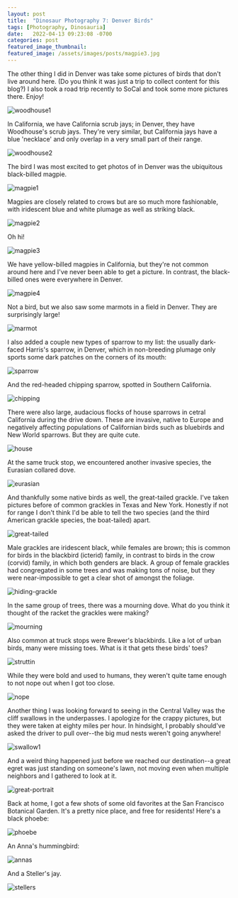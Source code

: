 ```yaml
---
layout: post
title:  "Dinosaur Photography 7: Denver Birds"
tags: [Photography, Dinosauria]
date:   2022-04-13 09:23:08 -0700
categories: post
featured_image_thumbnail:
featured_image: /assets/images/posts/magpie3.jpg
---
```


The other thing I did in Denver was take some pictures of birds that don't live around here. (Do you think it was just a trip to collect content for this blog?) I also took a road trip recently to SoCal and took some more pictures there. Enjoy!

![woodhouse1](/assets/images/posts/scrub-denver.jpg)

In California, we have California scrub jays; in Denver, they have Woodhouse's scrub jays. They're very similar, but California jays have a blue 'necklace' and only overlap in a very small part of their range.

![woodhouse2](/assets/images/posts/scrub2-denver.jpg)

The bird I was most excited to get photos of in Denver was the ubiquitous black-billed magpie.

![magpie1](/assets/images/posts/magpie1.jpg)

Magpies are closely related to crows but are so much more fashionable, with iridescent blue and white plumage as well as striking black.

![magpie2](/assets/images/posts/magpie2.jpg)

Oh hi!

![magpie3](/assets/images/posts/magpie3.jpg)

We have yellow-billed magpies in California, but they're not common around here and I've never been able to get a picture. In contrast, the black-billed ones were everywhere in Denver.

![magpie4](/assets/images/posts/magpie4.jpg)

Not a bird, but we also saw some marmots in a field in Denver. They are surprisingly large!

![marmot](/assets/images/posts/marmot-denver.jpg)

I also added a couple new types of sparrow to my list: the usually dark-faced Harris's sparrow, in Denver, which in non-breeding plumage only sports some dark patches on the corners of its mouth:

![sparrow](/assets/images/posts/sparrow-denver.jpg)

And the red-headed chipping sparrow, spotted in Southern California.

![chipping](/assets/images/posts/chipping.jpg)

There were also large, audacious flocks of house sparrows in cetral California during the drive down. These are invasive, native to Europe and negatively affecting populations of Californian birds such as bluebirds and New World sparrows. But they are quite cute.

![house](/assets/images/posts/house.jpg)

At the same truck stop, we encountered another invasive species, the Eurasian collared dove.

![eurasian](/assets/images/posts/eurasian.jpg)

And thankfully some native birds as well, the great-tailed grackle. I've taken pictures before of common grackles in Texas and New York. Honestly if not for range I don't think I'd be able to tell the two species (and the third American grackle species, the boat-tailed) apart.

![great-tailed](/assets/images/posts/greattailed.jpg)

Male grackles are iridescent black, while females are brown; this is common for birds in the blackbird (icterid) family, in contrast to birds in the crow (corvid) family, in which both genders are black. A group of female grackles had congregated in some trees and was making tons of noise, but they were near-impossible to get a clear shot of amongst the foliage.

![hiding-grackle](/assets/images/posts/hiding-grackle.jpg)

In the same group of trees, there was a mourning dove. What do you think it thought of the racket the grackles were making?

![mourning](/assets/images/posts/mourning.jpg)

Also common at truck stops were Brewer's blackbirds. Like a lot of urban birds, many were missing toes. What is it that gets these birds' toes?

![struttin](/assets/images/posts/struttin.jpg)

While they were bold and used to humans, they weren't quite tame enough to not nope out when I got too close.

![nope](/assets/images/posts/nope.jpg)

Another thing I was looking forward to seeing in the Central Valley was the cliff swallows in the underpasses. I apologize for the crappy pictures, but they were taken at eighty miles per hour. In hindsight, I probably should've asked the driver to pull over--the big mud nests weren't going anywhere!

![swallow1](/assets/images/posts/swallow1.jpg)

And a weird thing happened just before we reached our destination--a great egret was just standing on someone's lawn, not moving even when multiple neighbors and I gathered to look at it.

![great-portrait](/assets/images/posts/great-portrait.jpg)

Back at home, I got a few shots of some old favorites at the San Francisco Botanical Garden. It's a pretty nice place, and free for residents!  Here's a black phoebe:

![phoebe](/assets/images/posts/phoebe-garden.jpg)

An Anna's hummingbird:

![annas](/assets/images/posts/humming-garden1.jpg)

And a Steller's jay.

![stellers](/assets/images/posts/stellers-garden.jpg)